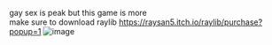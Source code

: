 gay sex is peak but this game is more
<br>
make sure to download raylib https://raysan5.itch.io/raylib/purchase?popup=1
![image](https://github.com/user-attachments/assets/f295bd18-1bc9-43a7-8fd1-fc9900511c6f)
